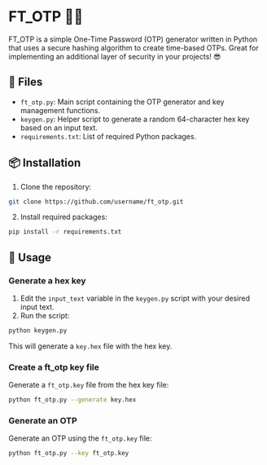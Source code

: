 # FT_OTP 🚀🔐

FT_OTP is a simple One-Time Password (OTP) generator written in Python that uses a secure hashing algorithm to create time-based OTPs. Great for implementing an additional layer of security in your projects! 😎

## 📂 Files

- `ft_otp.py`: Main script containing the OTP generator and key management functions.
- `keygen.py`: Helper script to generate a random 64-character hex key based on an input text.
- `requirements.txt`: List of required Python packages.

## 📦 Installation

1. Clone the repository:

```bash
git clone https://github.com/username/ft_otp.git
```

2. Install required packages:

```bash
pip install -r requirements.txt
```

## 🎯 Usage

### Generate a hex key

1. Edit the `input_text` variable in the `keygen.py` script with your desired input text.
2. Run the script:

```bash
python keygen.py
```

This will generate a `key.hex` file with the hex key.

### Create a ft_otp key file

Generate a `ft_otp.key` file from the hex key file:

```bash
python ft_otp.py --generate key.hex
```

### Generate an OTP

Generate an OTP using the `ft_otp.key` file:

```bash
python ft_otp.py --key ft_otp.key
```
